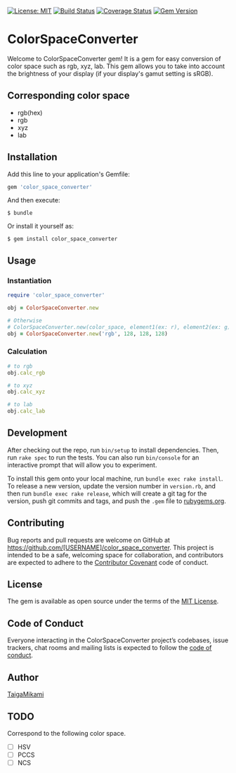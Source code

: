 [![License: MIT](https://img.shields.io/badge/License-MIT-yellow.svg)](https://github.com/TaigaMikami/color_space_converter/blob/master/LICENSE.txt)
[![Build Status](https://travis-ci.org/TaigaMikami/color_space_converter.svg?branch=master)](https://travis-ci.org/TaigaMikami/color_space_converter)
[![Coverage Status](https://coveralls.io/repos/github/TaigaMikami/color_space_converter/badge.svg?branch=master)](https://coveralls.io/github/TaigaMikami/color_space_converter?branch=master)
[![Gem Version](https://badge.fury.io/rb/color_space_converter.svg)](https://badge.fury.io/rb/color_space_converter)

# ColorSpaceConverter

Welcome to ColorSpaceConverter gem!
It is a gem for easy conversion of color space such as rgb, xyz, lab.
This gem allows you to take into account the brightness of your display (if your display's gamut setting is sRGB).

## Corresponding color space
- rgb(hex)
- rgb
- xyz
- lab

## Installation

Add this line to your application's Gemfile:

```ruby
gem 'color_space_converter'
```

And then execute:

    $ bundle

Or install it yourself as:

    $ gem install color_space_converter

## Usage

### Instantiation

```ruby
require 'color_space_converter'

obj = ColorSpaceConverter.new

# Otherwise
# ColorSpaceConverter.new(color_space, element1(ex: r), element2(ex: g), element3(ex: b)) 
obj = ColorSpaceConverter.new('rgb', 128, 128, 128) 

```

### Calculation
```ruby
# to rgb
obj.calc_rgb

# to xyz
obj.calc_xyz

# to lab
obj.calc_lab

```
## Development

After checking out the repo, run `bin/setup` to install dependencies. Then, run `rake spec` to run the tests. You can also run `bin/console` for an interactive prompt that will allow you to experiment.

To install this gem onto your local machine, run `bundle exec rake install`. To release a new version, update the version number in `version.rb`, and then run `bundle exec rake release`, which will create a git tag for the version, push git commits and tags, and push the `.gem` file to [rubygems.org](https://rubygems.org).

## Contributing

Bug reports and pull requests are welcome on GitHub at https://github.com/[USERNAME]/color_space_converter. This project is intended to be a safe, welcoming space for collaboration, and contributors are expected to adhere to the [Contributor Covenant](http://contributor-covenant.org) code of conduct.

## License

The gem is available as open source under the terms of the [MIT License](https://opensource.org/licenses/MIT).

## Code of Conduct

Everyone interacting in the ColorSpaceConverter project’s codebases, issue trackers, chat rooms and mailing lists is expected to follow the [code of conduct](https://github.com/[USERNAME]/color_space_converter/blob/master/CODE_OF_CONDUCT.md).

## Author
[TaigaMikami](https://github.com/TaigaMikami)

## TODO
Correspond to the following color space.
- [ ] HSV
- [ ] PCCS
- [ ] NCS
